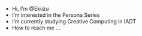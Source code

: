 -  Hi, I’m @Ekiizu
-  I’m interested in the Persona Series
-  I’m currently studying Creative Computing in IADT
-  How to reach me ...

<!---
Ekiizu/Ekiizu is a ✨ special ✨ repository because its `README.md` (this file) appears on your GitHub profile.
You can click the Preview link to take a look at your changes.
--->
